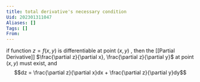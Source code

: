 ```yaml
---
title: total derivative's necessary condition
Uid: 202301311047
Aliases: []
Tags: []
From: 
---
```

if function $z = f(x,y)$ is differentiable at point $(x,y)$ , then the [[Partial Derivative]]  $\frac{\partial z}{\partial x}, \frac{\partial z}{\partial y}$ at point $(x,y)$  must exist, and $$dz = \frac{\partial z}{\partial x}dx + \frac{\partial z}{\partial y}dy$$